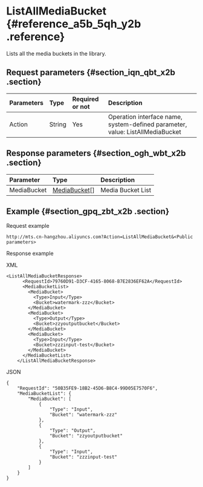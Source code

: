 # ListAllMediaBucket {#reference_a5b_5qh_y2b .reference}

Lists all the media buckets in the library.

## Request parameters {#section_iqn_qbt_x2b .section}

|Parameters|Type|Required or not|Description|
|:---------|:---|:--------------|:----------|
|Action|String|Yes|Operation interface name, system-defined parameter, value: ListAllMediaBucket|

## Response parameters {#section_ogh_wbt_x2b .section}

|Parameter|Type|Description|
|:--------|:---|:----------|
|MediaBucket|[MediaBucket](https://help.aliyun.com/document_detail/29251.html#MediaBucket)\[\]|Media Bucket List|

## Example {#section_gpq_zbt_x2b .section}

Request example

```
http://mts.cn-hangzhou.aliyuncs.com?Action=ListAllMediaBucket&<Public parameters>
```

Response example

XML

```
<ListAllMediaBucketResponse>
      <RequestId>79760D91-D3CF-4165-8068-B7E2836EF62A</RequestId>
      <MediaBucketList>
        <MediaBucket>
          <Type>Input</Type>
          <Bucket>watermark-zzz</Bucket>
        </MediaBucket>
        <MediaBucket>
          <Type>Output</Type>
          <Bucket>zzyoutputbucket</Bucket>
        </MediaBucket>
        <MediaBucket>
          <Type>Input</Type>
          <Bucket>zzzinput-test</Bucket>
        </MediaBucket>
      </MediaBucketList>
    </ListAllMediaBucketResponse>
```

JSON

```
{
    "RequestId": "50B35FE9-18B2-45D6-B8C4-99D05E7570F6", 
    "MediaBucketList": {
        "MediaBucket": [
            {
                "Type": "Input", 
                "Bucket": "watermark-zzz"
            }, 
            {
                "Type": "Output", 
                "Bucket": "zzyoutputbucket"
            }, 
            {
                "Type": "Input", 
                "Bucket": "zzzinput-test"
            }
        ]
    }
}
```

